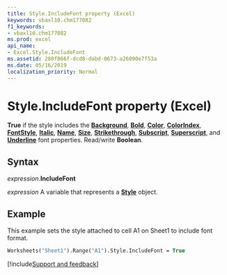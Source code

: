 ```yaml
---
title: Style.IncludeFont property (Excel)
keywords: vbaxl10.chm177082
f1_keywords:
- vbaxl10.chm177082
ms.prod: excel
api_name:
- Excel.Style.IncludeFont
ms.assetid: 280f866f-dcd8-dabd-0673-a26090e7f53a
ms.date: 05/16/2019
localization_priority: Normal
---
```



# Style.IncludeFont property (Excel)

**True** if the style includes the **[Background](Excel.Font.Background.md)**, **[Bold](Excel.TextEffectFormat.FontBold.md)**, **[Color](Excel.Font.Color.md)**, **[ColorIndex](Excel.Font.ColorIndex.md)**, **[FontStyle](Excel.Font.FontStyle.md)**, **[Italic](Excel.TextEffectFormat.FontItalic.md)**, **[Name](Excel.TextEffectFormat.FontName.md)**, **[Size](Excel.TextEffectFormat.FontSize.md)**, **[Strikethrough](Excel.Font.Strikethrough.md)**, **[Subscript](Excel.Font.Subscript.md)**, **[Superscript](Excel.Font.Superscript.md)**, and **[Underline](Excel.Font.Underline.md)** font properties. Read/write **Boolean**.


## Syntax

_expression_.**IncludeFont**

_expression_ A variable that represents a **[Style](Excel.Style.md)** object.


## Example

This example sets the style attached to cell A1 on Sheet1 to include font format.

```vb
Worksheets("Sheet1").Range("A1").Style.IncludeFont = True
```



[!include[Support and feedback](~/includes/feedback-boilerplate.md)]